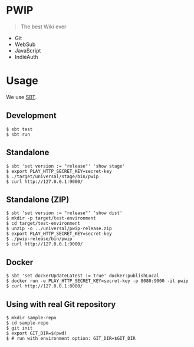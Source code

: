 # PWIP
> The best Wiki ever

- Git
- WebSub
- JavaScript
- IndieAuth

# Usage
We use [SBT](https://www.scalawilliam.com/essential-sbt/).

## Development
```
$ sbt test
$ sbt run
```

## Standalone
```
$ sbt 'set version := "release"' 'show stage'
$ export PLAY_HTTP_SECRET_KEY=secret-key
$ ./target/universal/stage/bin/pwip
$ curl http://127.0.0.1:9000/ 
```

## Standalone (ZIP)
```
$ sbt 'set version := "release"' 'show dist'
$ mkdir -p target/test-environment
$ cd target/test-environment
$ unzip -o ../universal/pwip-release.zip
$ export PLAY_HTTP_SECRET_KEY=secret-key
$ ./pwip-release/bin/pwip
$ curl http://127.0.0.1:9000/
```

## Docker
```
$ sbt 'set dockerUpdateLatest := true' docker:publishLocal
$ docker run -e PLAY_HTTP_SECRET_KEY=secret-key -p 8080:9000 -it pwip
$ curl http://127.0.0.1:8080/ 
```

## Using with real Git repository

```
$ mkdir sample-repo
$ cd sample-repo
$ git init
$ export GIT_DIR=$(pwd)
$ # run with environment option: GIT_DIR=$GIT_DIR
```
